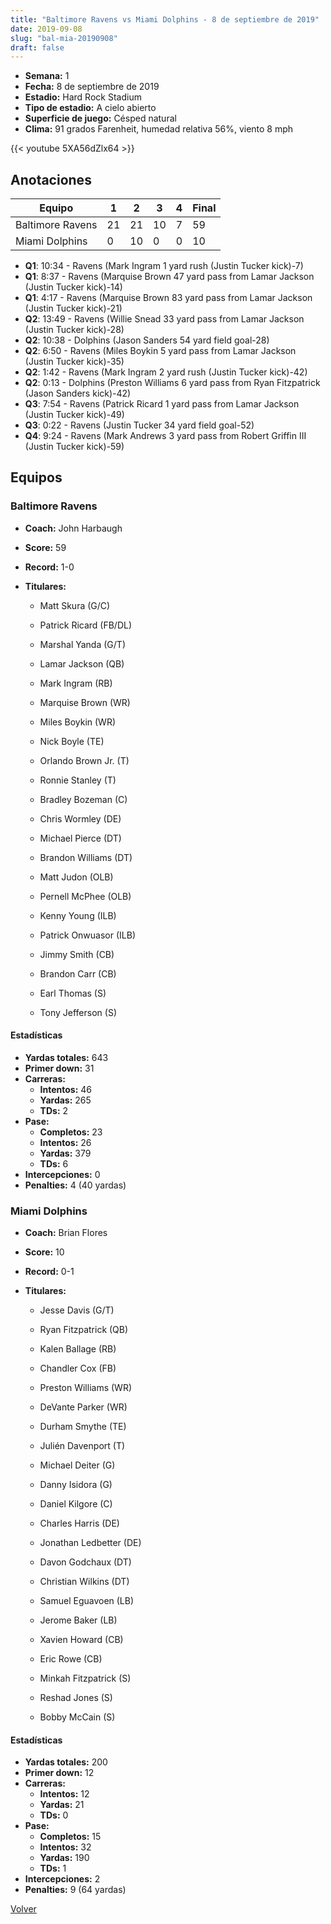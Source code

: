 ```yaml
---
title: "Baltimore Ravens vs Miami Dolphins - 8 de septiembre de 2019"
date: 2019-09-08
slug: "bal-mia-20190908"
draft: false
---
```


- **Semana:** 1
- **Fecha:** 8 de septiembre de 2019
- **Estadio:** Hard Rock Stadium
- **Tipo de estadio:** A cielo abierto
- **Superficie de juego:** Césped natural
- **Clima:** 91 grados Farenheit, humedad relativa 56%, viento 8 mph


{{< youtube 5XA56dZlx64 >}}


## Anotaciones
| Equipo | 1 | 2 | 3 | 4 | Final |
|--------|---|---|---|---|-------|
| Baltimore Ravens  | 21 | 21 | 10 | 7  | 59 |
| Miami Dolphins  | 0 | 10 | 0 | 0  | 10 |
- **Q1**: 10:34 - Ravens (Mark Ingram 1 yard rush (Justin Tucker kick)-7)
- **Q1**: 8:37 - Ravens (Marquise Brown 47 yard pass from Lamar Jackson (Justin Tucker kick)-14)
- **Q1**: 4:17 - Ravens (Marquise Brown 83 yard pass from Lamar Jackson (Justin Tucker kick)-21)
- **Q2**: 13:49 - Ravens (Willie Snead 33 yard pass from Lamar Jackson (Justin Tucker kick)-28)
- **Q2**: 10:38 - Dolphins (Jason Sanders 54 yard field goal-28)
- **Q2**: 6:50 - Ravens (Miles Boykin 5 yard pass from Lamar Jackson (Justin Tucker kick)-35)
- **Q2**: 1:42 - Ravens (Mark Ingram 2 yard rush (Justin Tucker kick)-42)
- **Q2**: 0:13 - Dolphins (Preston Williams 6 yard pass from Ryan Fitzpatrick (Jason Sanders kick)-42)
- **Q3**: 7:54 - Ravens (Patrick Ricard 1 yard pass from Lamar Jackson (Justin Tucker kick)-49)
- **Q3**: 0:22 - Ravens (Justin Tucker 34 yard field goal-52)
- **Q4**: 9:24 - Ravens (Mark Andrews 3 yard pass from Robert Griffin III (Justin Tucker kick)-59)


## Equipos


### Baltimore Ravens
* **Coach:** John Harbaugh
* **Score:** 59
* **Record:** 1-0
* **Titulares:** 

  * Matt Skura (G/C) 

  * Patrick Ricard (FB/DL) 

  * Marshal Yanda (G/T) 

  * Lamar Jackson (QB) 

  * Mark Ingram (RB) 

  * Marquise Brown (WR) 

  * Miles Boykin (WR) 

  * Nick Boyle (TE) 

  * Orlando Brown Jr. (T) 

  * Ronnie Stanley (T) 

  * Bradley Bozeman (C) 

  * Chris Wormley (DE) 

  * Michael Pierce (DT) 

  * Brandon Williams (DT) 

  * Matt Judon (OLB) 

  * Pernell McPhee (OLB) 

  * Kenny Young (ILB) 

  * Patrick Onwuasor (ILB) 

  * Jimmy Smith (CB) 

  * Brandon Carr (CB) 

  * Earl Thomas (S) 

  * Tony Jefferson (S) 

#### Estadísticas
* **Yardas totales:** 643
* **Primer down:** 31
* **Carreras:**
  * **Intentos:** 46
  * **Yardas:** 265
  * **TDs:** 2
* **Pase:**
  * **Completos:** 23
  * **Intentos:** 26
  * **Yardas:** 379
  * **TDs:** 6
* **Intercepciones:** 0
* **Penalties:** 4 (40 yardas)

### Miami Dolphins
* **Coach:** Brian Flores
* **Score:** 10
* **Record:** 0-1
* **Titulares:** 

  * Jesse Davis (G/T) 

  * Ryan Fitzpatrick (QB) 

  * Kalen Ballage (RB) 

  * Chandler Cox (FB) 

  * Preston Williams (WR) 

  * DeVante Parker (WR) 

  * Durham Smythe (TE) 

  * Julién Davenport (T) 

  * Michael Deiter (G) 

  * Danny Isidora (G) 

  * Daniel Kilgore (C) 

  * Charles Harris (DE) 

  * Jonathan Ledbetter (DE) 

  * Davon Godchaux (DT) 

  * Christian Wilkins (DT) 

  * Samuel Eguavoen (LB) 

  * Jerome Baker (LB) 

  * Xavien Howard (CB) 

  * Eric Rowe (CB) 

  * Minkah Fitzpatrick (S) 

  * Reshad Jones (S) 

  * Bobby McCain (S) 

#### Estadísticas
* **Yardas totales:** 200
* **Primer down:** 12
* **Carreras:**
  * **Intentos:** 12
  * **Yardas:** 21
  * **TDs:** 0
* **Pase:**
  * **Completos:** 15
  * **Intentos:** 32
  * **Yardas:** 190
  * **TDs:** 1
* **Intercepciones:** 2
* **Penalties:** 9 (64 yardas)


[Volver](/historia/2019)

